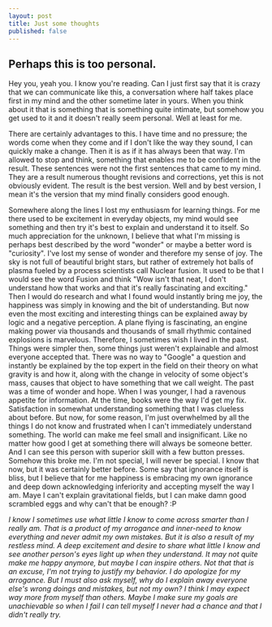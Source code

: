 ```yaml
---
layout: post
title: Just some thoughts 
published: false
---
```

## Perhaps this is too personal.
Hey you, yeah you. I know you're reading. Can I just first say that it is crazy that we can communicate like this, a conversation where half takes place first in my mind and the other sometime later in yours. When you think about it that is something that is something quite intimate, but somehow you get used to it and it doesn't really seem personal. Well at least for me.  

There are certainly advantages to this. I have time and no pressure; the words come when they come and if I don't like the way they sound, I can quickly make a change. Then it is as if it has always been that way. I'm allowed to stop and think, something that enables me to be confident in the result. These sentences were not the first sentences that came to my mind. They are a result numerous thought revisions and corrections, yet this is not obviously evident. The result is the best version. Well and by best version, I mean it's the version that my mind finally considers good enough.

Somewhere along the lines I lost my enthusiasm for learning things. For me there used to be excitement in everyday objects, my mind would see something and then try it's best to explain and understand it to itself. So much appreciation for the unknown, I believe that what I'm missing is perhaps best described by the word "wonder" or maybe a better word is "curiosity". I've lost my sense of wonder and therefore my sense of joy. The sky is not full of beautiful bright stars, but rather of extremely hot balls of plasma fueled by a process scientists call Nuclear fusion. It used to be that I would see the word Fusion and think "Wow isn't that neat, I don't understand how that works and that it's really fascinating and exciting." Then I would do research and what I found would instantly bring me joy, the happiness was simply in knowing and the bit of understanding. But now even the most exciting and interesting things can be explained away by logic and a negative perception. A plane flying is fascinating, an engine making power via thousands and thousands of small rhythmic contained explosions is marvelous. Therefore, I sometimes wish I lived in the past. Things were simpler then, some things just weren't explainable and almost everyone accepted that. There was no way to "Google" a question and instantly be explained by the top expert in the field on their theory on what gravity is and how it, along with the change in velocity of some object's mass, causes that object to have something that we call weight. The past was a time of wonder and hope. When I was younger, I had a ravenous appetite for information. At the time, books were the way I'd get my fix. Satisfaction in somewhat understanding something that I was clueless about before. But now, for some reason, I'm just overwhelmed by all the things I do not know and frustrated when I can't immediately understand something. The world can make me feel small and insignificant. Like no matter how good I get at something there will always be someone better. And I can see this person with superior skill with a few button presses. Somehow this broke me. I'm not special, I will never be special. I know that now, but it was certainly better before. Some say that ignorance itself is bliss, but I believe that for me happiness is embracing my own ignorance and deep down acknowledging inferiority and accepting myself the way I am. Maye I can't explain gravitational fields, but I can make damn good scrambled eggs and why can't that be enough? :P 



  *I know I sometimes use what little I know to come across smarter than I really am. That is a product of my arrogance and inner-need to know everything and never admit my own mistakes. But it is also a result of my restless mind. A deep excitement and desire to share what little I know and see another person's eyes light up when they understand. It may not quite make me happy anymore, but maybe I can inspire others.  Not that that is an excuse, I'm not trying to justify my behavior.
  I do apologize for my arrogance.
  But I must also ask myself, why do I explain away everyone else's wrong doings and mistakes, but not my own? I think I may expect way more from myself than others. Maybe I make sure my goals are unachievable so when I fail I can tell myself I never had a chance and that I didn't really try.*
